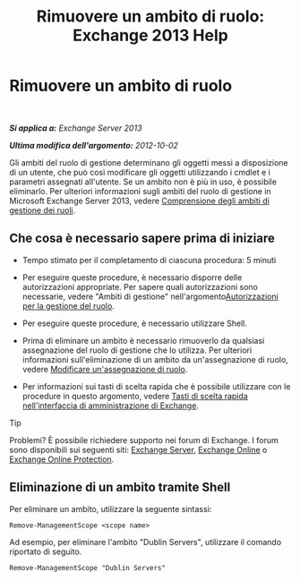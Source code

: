 ﻿---
title: 'Rimuovere un ambito di ruolo: Exchange 2013 Help'
TOCTitle: Rimuovere un ambito di ruolo
ms:assetid: ad17cba0-a8d3-4f40-b3c9-c37e6e5c3f36
ms:mtpsurl: https://technet.microsoft.com/it-it/library/Dd351051(v=EXCHG.150)
ms:contentKeyID: 50481413
ms.date: 05/22/2018
mtps_version: v=EXCHG.150
ms.translationtype: MT
---

# Rimuovere un ambito di ruolo

 

_**Si applica a:** Exchange Server 2013_

_**Ultima modifica dell'argomento:** 2012-10-02_

Gli ambiti del ruolo di gestione determinano gli oggetti messi a disposizione di un utente, che può così modificare gli oggetti utilizzando i cmdlet e i parametri assegnati all'utente. Se un ambito non è più in uso, è possibile eliminarlo. Per ulteriori informazioni sugli ambiti del ruolo di gestione in Microsoft Exchange Server 2013, vedere [Comprensione degli ambiti di gestione dei ruoli](understanding-management-role-scopes-exchange-2013-help.md).

## Che cosa è necessario sapere prima di iniziare

  - Tempo stimato per il completamento di ciascuna procedura: 5 minuti

  - Per eseguire queste procedure, è necessario disporre delle autorizzazioni appropriate. Per sapere quali autorizzazioni sono necessarie, vedere "Ambiti di gestione" nell'argomento[Autorizzazioni per la gestione del ruolo](role-management-permissions-exchange-2013-help.md).

  - Per eseguire queste procedure, è necessario utilizzare Shell.

  - Prima di eliminare un ambito è necessario rimuoverlo da qualsiasi assegnazione del ruolo di gestione che lo utilizza. Per ulteriori informazioni sull'eliminazione di un ambito da un'assegnazione di ruolo, vedere [Modificare un'assegnazione di ruolo](change-a-role-assignment-exchange-2013-help.md).

  - Per informazioni sui tasti di scelta rapida che è possibile utilizzare con le procedure in questo argomento, vedere [Tasti di scelta rapida nell'interfaccia di amministrazione di Exchange](keyboard-shortcuts-in-the-exchange-admin-center-exchange-online-protection-help.md).


> [!TIP]
> Problemi? È possibile richiedere supporto nei forum di Exchange. I forum sono disponibili sui seguenti siti: <A href="https://go.microsoft.com/fwlink/p/?linkid=60612">Exchange Server</A>, <A href="https://go.microsoft.com/fwlink/p/?linkid=267542">Exchange Online</A> o <A href="https://go.microsoft.com/fwlink/p/?linkid=285351">Exchange Online Protection</A>.



## Eliminazione di un ambito tramite Shell

Per eliminare un ambito, utilizzare la seguente sintassi:

    Remove-ManagementScope <scope name>

Ad esempio, per eliminare l'ambito "Dublin Servers", utilizzare il comando riportato di seguito.

    Remove-ManagementScope "Dublin Servers"

